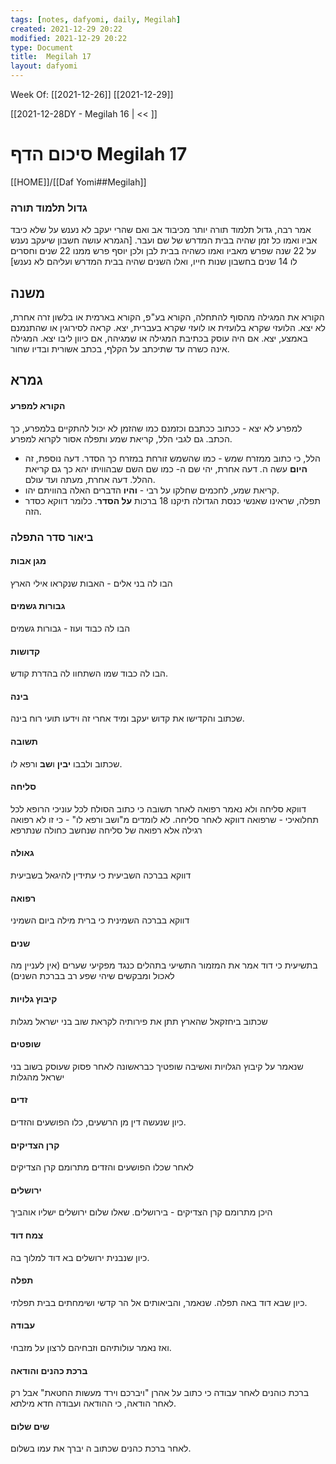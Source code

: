 ```yaml
---
tags: [notes, dafyomi, daily, Megilah] 
created: 2021-12-29 20:22
modified: 2021-12-29 20:22
type: Document
title:  Megilah 17
layout: dafyomi
---
```

Week Of: [[2021-12-26]]
[[2021-12-29]]

[[2021-12-28DY - Megilah 16 | << ]] 

# סיכום הדף  Megilah 17

[[HOME]]/[[Daf Yomi##Megilah]]

### גדול תלמוד תורה 
אמר רבה, גדול תלמוד תורה יותר מכיבוד אב ואם שהרי יעקב לא נענש על שלא כיבד אביו ואמו כל זמן שהיה בבית המדרש של שם ועבר. [הגמרא עושה חשבון שיעקב נענש על 22 שנה שפרש מאביו ואמו כשהיה בבית לבן ולכן יוסף פרש ממנו 22 שנים וחסרים לו 14 שנים בחשבון שנות חייו, ואלו השנים שהיה בבית המדרש ועליהם לא נענש]
## משנה
הקורא את המגילה מהסוף להתחלה, הקורא בע"פ, הקורא בארמית או בלשון זרה אחרת, לא יצא. 
הלועזי שקרא בלועזית או לועזי שקרא בעברית, יצא.
קראה לסירוגין או שהתנמנם באמצע, יצא.
אם היה עוסק בכתיבת המגילה או שמגיהה, אם כיוון ליבו יצא.
המגילה אינה כשרה עד שתיכתב על הקלף, בכתב אשורית ובדיו שחור.
## גמרא
#### הקורא למפרע
למפרע לא יצא - ככתוב ככתבם וכזמנם כמו שהזמן לא יכול להתקיים בלמפרע, כך הכתב.
גם לגבי הלל, קריאת שמע ותפלה אסור לקרוא למפרע.
- הלל, כי כתוב ממזרח שמש - כמו שהשמש זורחת במזרח כך הסדר. דעה נוספת, זה **היום** עשה ה. דעה אחרת, יהי שם ה- כמו שם השם שבהוויתו יהא כך גם קריאת ההלל. דעה אחרת, מעתה ועד עולם.
- קריאת שמע,  לחכמים שחלקו על רבי - **והיו** הדברים האלה בהוויתם יהו. 
- תפלה, שראינו שאנשי כנסת הגדולה תיקנו 18 ברכות **על הסדר**.  כלומר דווקא כסדר הזה.

### ביאור סדר התפלה
#### מגן אבות 
הבו לה בני אלים - האבות שנקראו אילי הארץ
#### גבורות גשמים 
הבו לה כבוד ועוז - גבורות גשמים
#### קדושות
הבו לה כבוד שמו השתחוו לה בהדרת קודש.
#### בינה 
שכתוב והקדישו את קדוש יעקב ומיד אחרי זה וידעו תועי רוח בינה.
#### תשובה
שכתוב ולבבו **יבין** ו**שב** ורפא לו.
#### סליחה
דווקא סליחה ולא נאמר רפואה לאחר תשובה כי כתוב הסולח לכל עוניכי הרופא לכל תחלואיכי  - שרפואה דווקא לאחר סליחה.
לא לומדים מ"ושב ורפא לו" - כי זו לא רפואה רגילה אלא רפואה של סליחה שנחשב כחולה שנתרפא
#### גאולה 
דווקא בברכה השביעית כי עתידין להיגאל בשביעית
#### רפואה 
דווקא בברכה השמינית כי ברית מילה ביום השמיני
#### שנים
בתשיעית כי דוד אמר את המזמור התשיעי בתהלים כנגד מפקיעי שערים (אין לעניין מה לאכול ומבקשים שיהי שפע רב בברכת השנים)
#### קיבוץ גלויות 
שכתוב ביחזקאל שהארץ תתן את פירותיה לקראת שוב בני ישראל מגלות
#### שופטים
שנאמר על קיבוץ הגלויות ואשיבה שופטיך כבראשונה לאחר פסוק שעוסק בשוב בני ישראל מהגלות
#### זדים
כיון שנעשה דין מן הרשעים, כלו הפושעים והזדים.
#### קרן הצדיקים
לאחר שכלו הפושעים והזדים מתרומם קרן הצדיקים
#### ירושלים
היכן מתרומם קרן הצדיקים - בירושלים. שאלו שלום ירושלים ישליו אוהביך
#### צמח דוד
כיון שנבנית ירושלים בא דוד למלוך בה.
#### תפלה
כיון שבא דוד באה תפלה. שנאמר, והביאותים אל הר קדשי ושימחתים בבית תפלתי.
#### עבודה
ואז נאמר עולותיהם וזבחיהם לרצון על מזבחי.
#### ברכת כהנים והודאה 
ברכת כוהנים לאחר עבודה כי כתוב על אהרן "ויברכם וירד מעשות החטאת" אבל רק לאחר הודאה, כי ההודאה ועבודה חדא מילתא. 
#### שים שלום
לאחר ברכת כהנים שכתוב ה יברך את עמו בשלום.


